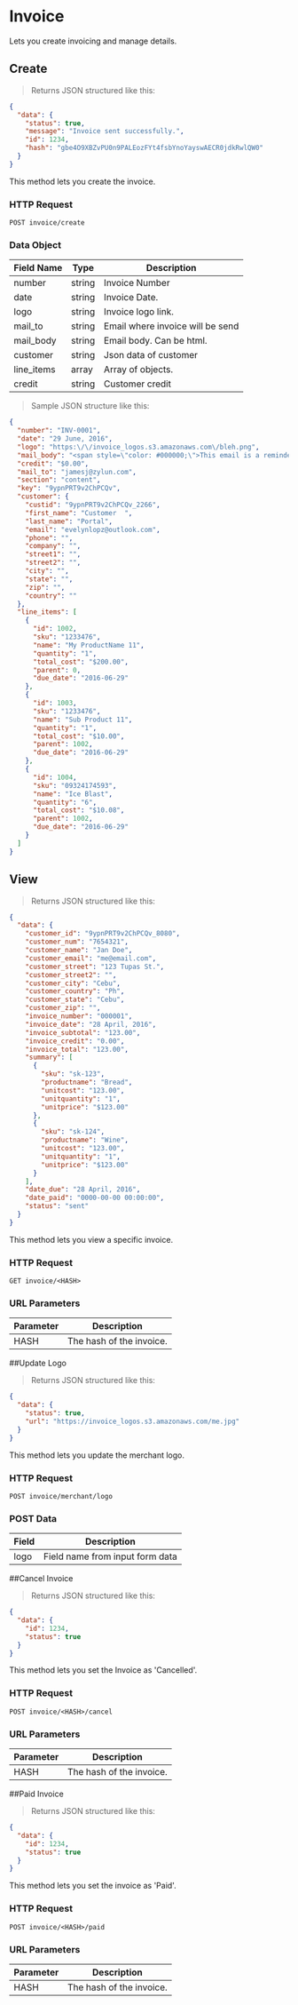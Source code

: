 # Invoice


Lets you create invoicing and manage details.


## Create

> Returns JSON structured like this:

```json
{
  "data": {
    "status": true,
    "message": "Invoice sent successfully.",
    "id": 1234,
    "hash": "gbe4O9XBZvPU0n9PALEozFYt4fsbYnoYayswAECR0jdkRwlQW0"
  }
}
```

This method lets you create the invoice.

### HTTP Request

`POST invoice/create`

### Data Object



Field Name|Type| Description
---------|-----|------
number | string | Invoice Number
date | string | Invoice Date.
logo | string | Invoice logo link.
mail_to | string | Email where invoice will be send
mail_body| string | Email body. Can be html.
customer | string | Json data of customer
line_items | array | Array of objects.
credit | string | Customer credit

> Sample JSON structure like this:

```json
{
  "number": "INV-0001",
  "date": "29 June, 2016",
  "logo": "https:\/\/invoice_logos.s3.amazonaws.com\/bleh.png",
  "mail_body": "<span style=\"color: #000000;\">This email is a reminder that the balance on your account is <strong style=\"font-weight: bold\">$210.00<\/strong>. We accept MasterCard, VISA, Discover and American Express. If your payment is already on its way, we thank you and ask that you please disregard this notice. If not, we would appreciate receipt of your payment as soon as possible. If you would like to further discuss the details of your account, please do not hesitate to call billing at <strong style=\"font-weight: bold\"><\/strong>.<\/span>",
  "credit": "$0.00",
  "mail_to": "jamesj@zylun.com",
  "section": "content",
  "key": "9ypnPRT9v2ChPCQv",
  "customer": {
    "custid": "9ypnPRT9v2ChPCQv_2266",
    "first_name": "Customer  ",
    "last_name": "Portal",
    "email": "evelynlopz@outlook.com",
    "phone": "",
    "company": "",
    "street1": "",
    "street2": "",
    "city": "",
    "state": "",
    "zip": "",
    "country": ""
  },
  "line_items": [
    {
      "id": 1002,
      "sku": "1233476",
      "name": "My ProductName 11",
      "quantity": "1",
      "total_cost": "$200.00",
      "parent": 0,
      "due_date": "2016-06-29"
    },
    {
      "id": 1003,
      "sku": "1233476",
      "name": "Sub Product 11",
      "quantity": "1",
      "total_cost": "$10.00",
      "parent": 1002,
      "due_date": "2016-06-29"
    },
    {
      "id": 1004,
      "sku": "09324174593",
      "name": "Ice Blast",
      "quantity": "6",
      "total_cost": "$10.08",
      "parent": 1002,
      "due_date": "2016-06-29"
    }
  ]
}
```


## View


> Returns JSON structured like this:

```json
{
  "data": {
    "customer_id": "9ypnPRT9v2ChPCQv_8080",
    "customer_num": "7654321",
    "customer_name": "Jan Doe",
    "customer_email": "me@email.com",
    "customer_street": "123 Tupas St.",
    "customer_street2": "",
    "customer_city": "Cebu",
    "customer_country": "Ph",
    "customer_state": "Cebu",
    "customer_zip": "",
    "invoice_number": "000001",
    "invoice_date": "28 April, 2016",
    "invoice_subtotal": "123.00",
    "invoice_credit": "0.00",
    "invoice_total": "123.00",
    "summary": [
      {
        "sku": "sk-123",
        "productname": "Bread",
        "unitcost": "123.00",
        "unitquantity": "1",
        "unitprice": "$123.00"
      },
      {
        "sku": "sk-124",
        "productname": "Wine",
        "unitcost": "123.00",
        "unitquantity": "1",
        "unitprice": "$123.00"
      }
    ],
    "date_due": "28 April, 2016",
    "date_paid": "0000-00-00 00:00:00",
    "status": "sent"
  }
}
```
This method lets you view a specific invoice.

### HTTP Request

`GET invoice/<HASH>`

### URL Parameters

Parameter | Description
--------- | -----------
HASH| The hash of the invoice.



##Update Logo

> Returns JSON structured like this:

```json
{
  "data": {
    "status": true,
    "url": "https://invoice_logos.s3.amazonaws.com/me.jpg"
  }
}
```

This method lets you update the merchant logo.

### HTTP Request

`POST invoice/merchant/logo`

### POST Data

Field | Description
--------- | -----------
logo| Field name from input form data


##Cancel Invoice

> Returns JSON structured like this:

```json
{
  "data": {
    "id": 1234,
    "status": true
  }
}
```

This method lets you set the Invoice as 'Cancelled'.

### HTTP Request

`POST invoice/<HASH>/cancel`

### URL Parameters

Parameter | Description
--------- | -----------
HASH| The hash of the invoice.



##Paid Invoice
> Returns JSON structured like this:

```json
{
  "data": {
    "id": 1234,
    "status": true
  }
}
```

This method lets you set the invoice as 'Paid'.

### HTTP Request

`POST invoice/<HASH>/paid`

### URL Parameters

Parameter | Description
--------- | -----------
HASH| The hash of the invoice.